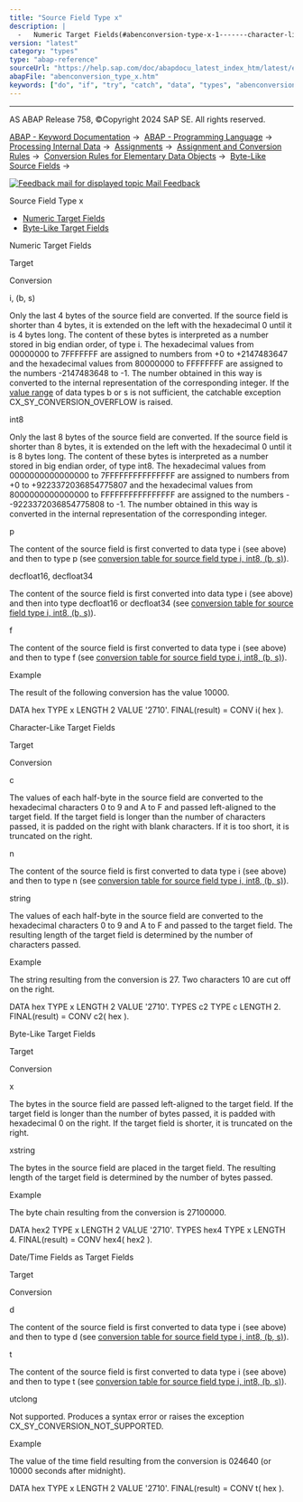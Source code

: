 ```yaml
---
title: "Source Field Type x"
description: |
  -   Numeric Target Fields(#abenconversion-type-x-1-------character-like-target-fields---@ITOC@@ABENCONVERSION_TYPE_X_2) -   Byte-Like Target Fields(#abenconversion-type-x-3-------date-time-fields-as-target-fields---@ITOC@@ABENCONVERSION_TYPE_X_4) Numeric Target Fields Target Conversion i, (b, s)
version: "latest"
category: "types"
type: "abap-reference"
sourceUrl: "https://help.sap.com/doc/abapdocu_latest_index_htm/latest/en-US/abenconversion_type_x.htm"
abapFile: "abenconversion_type_x.htm"
keywords: ["do", "if", "try", "catch", "data", "types", "abenconversion", "type"]
---
```


* * *

AS ABAP Release 758, ©Copyright 2024 SAP SE. All rights reserved.

[ABAP - Keyword Documentation](https://help.sap.com/doc/abapdocu_latest_index_htm/latest/en-US/abenabap.htm) →  [ABAP - Programming Language](https://help.sap.com/doc/abapdocu_latest_index_htm/latest/en-US/abenabap_reference.htm) →  [Processing Internal Data](https://help.sap.com/doc/abapdocu_latest_index_htm/latest/en-US/abenabap_data_working.htm) →  [Assignments](https://help.sap.com/doc/abapdocu_latest_index_htm/latest/en-US/abenvalue_assignments.htm) →  [Assignment and Conversion Rules](https://help.sap.com/doc/abapdocu_latest_index_htm/latest/en-US/abenconversion_rules.htm) →  [Conversion Rules for Elementary Data Objects](https://help.sap.com/doc/abapdocu_latest_index_htm/latest/en-US/abenconversion_elementary.htm) →  [Byte-Like Source Fields](https://help.sap.com/doc/abapdocu_latest_index_htm/latest/en-US/abenbyte_source_fields.htm) → 

 [![](Mail.gif?object=Mail.gif "Feedback mail for displayed topic") Mail Feedback](mailto:f1_help@sap.com?subject=Feedback%20on%20ABAP%20Documentation&body=Document:%20Source%20Field%20Type%20x%2C%20ABENCONVERSION_TYPE_X%2C%20758%0D%0A%0D%0AError:%0D%0A%0D%0A%0D%0A%0D%0ASuggestion%20for%20improvement:)

Source Field Type x

-   [Numeric Target Fields](#abenconversion-type-x-1-------character-like-target-fields---@ITOC@@ABENCONVERSION_TYPE_X_2)
-   [Byte-Like Target Fields](#abenconversion-type-x-3-------date-time-fields-as-target-fields---@ITOC@@ABENCONVERSION_TYPE_X_4)

Numeric Target Fields   

Target

Conversion

i, (b, s)

Only the last 4 bytes of the source field are converted. If the source field is shorter than 4 bytes, it is extended on the left with the hexadecimal 0 until it is 4 bytes long. The content of these bytes is interpreted as a number stored in big endian order, of type i. The hexadecimal values from 00000000 to 7FFFFFFF are assigned to numbers from +0 to +2147483647 and the hexadecimal values from 80000000 to FFFFFFFF are assigned to the numbers -2147483648 to -1. The number obtained in this way is converted to the internal representation of the corresponding integer. If the [value range](https://help.sap.com/doc/abapdocu_latest_index_htm/latest/en-US/abenvalue_range_glosry.htm "Glossary Entry") of data types b or s is not sufficient, the catchable exception CX\_SY\_CONVERSION\_OVERFLOW is raised.

int8

Only the last 8 bytes of the source field are converted. If the source field is shorter than 8 bytes, it is extended on the left with the hexadecimal 0 until it is 8 bytes long. The content of these bytes is interpreted as a number stored in big endian order, of type int8. The hexadecimal values from 0000000000000000 to 7FFFFFFFFFFFFFFF are assigned to numbers from +0 to +9223372036854775807 and the hexadecimal values from 8000000000000000 to FFFFFFFFFFFFFFFF are assigned to the numbers --9223372036854775808 to -1. The number obtained in this way is converted in the internal representation of the corresponding integer.

p

The content of the source field is first converted to data type i (see above) and then to type p (see [conversion table for source field type i, int8, (b, s)](https://help.sap.com/doc/abapdocu_latest_index_htm/latest/en-US/abenconversion_type_ibs.htm)).

decfloat16, decfloat34

The content of the source field is first converted into data type i (see above) and then into type decfloat16 or decfloat34 (see [conversion table for source field type i, int8, (b, s)](https://help.sap.com/doc/abapdocu_latest_index_htm/latest/en-US/abenconversion_type_ibs.htm)).

f

The content of the source field is first converted to data type i (see above) and then to type f (see [conversion table for source field type i, int8, (b, s)](https://help.sap.com/doc/abapdocu_latest_index_htm/latest/en-US/abenconversion_type_ibs.htm)).

Example

The result of the following conversion has the value 10000.

DATA hex TYPE x LENGTH 2 VALUE '2710'.
FINAL(result) = CONV i( hex ).

Character-Like Target Fields   

Target

Conversion

c

The values of each half-byte in the source field are converted to the hexadecimal characters 0 to 9 and A to F and passed left-aligned to the target field. If the target field is longer than the number of characters passed, it is padded on the right with blank characters. If it is too short, it is truncated on the right.

n

The content of the source field is first converted to data type i (see above) and then to type n (see [conversion table for source field type i, int8, (b, s)](https://help.sap.com/doc/abapdocu_latest_index_htm/latest/en-US/abenconversion_type_ibs.htm)).

string

The values of each half-byte in the source field are converted to the hexadecimal characters 0 to 9 and A to F and passed to the target field. The resulting length of the target field is determined by the number of characters passed.

Example

The string resulting from the conversion is 27. Two characters 10 are cut off on the right.

DATA hex TYPE x LENGTH 2 VALUE '2710'.
TYPES c2 TYPE c LENGTH 2.
FINAL(result) = CONV c2( hex ).

Byte-Like Target Fields   

Target

Conversion

x

The bytes in the source field are passed left-aligned to the target field. If the target field is longer than the number of bytes passed, it is padded with hexadecimal 0 on the right. If the target field is shorter, it is truncated on the right.

xstring

The bytes in the source field are placed in the target field. The resulting length of the target field is determined by the number of bytes passed.

Example

The byte chain resulting from the conversion is 27100000.

DATA hex2 TYPE x LENGTH 2 VALUE '2710'.
TYPES hex4 TYPE x LENGTH 4.
FINAL(result) = CONV hex4( hex2 ).

Date/Time Fields as Target Fields   

Target

Conversion

d

The content of the source field is first converted to data type i (see above) and then to type d (see [conversion table for source field type i, int8, (b, s)](https://help.sap.com/doc/abapdocu_latest_index_htm/latest/en-US/abenconversion_type_ibs.htm)).

t

The content of the source field is first converted to data type i (see above) and then to type t (see [conversion table for source field type i, int8, (b, s)](https://help.sap.com/doc/abapdocu_latest_index_htm/latest/en-US/abenconversion_type_ibs.htm)).

utclong

Not supported. Produces a syntax error or raises the exception CX\_SY\_CONVERSION\_NOT\_SUPPORTED.

Example

The value of the time field resulting from the conversion is 024640 (or 10000 seconds after midnight).

DATA hex TYPE x LENGTH 2 VALUE '2710'.
FINAL(result) = CONV t( hex ).